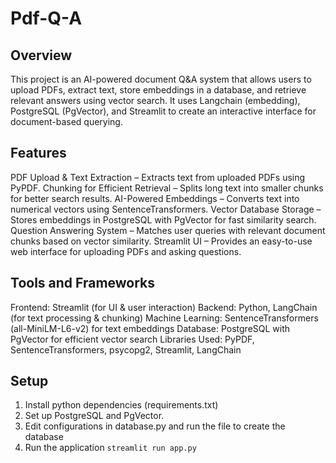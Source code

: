 # Pdf-Q-A
## Overview
This project is an AI-powered document Q&A system that allows users to upload PDFs, extract text, store embeddings in a database, and retrieve relevant answers using vector search. It uses Langchain (embedding), PostgreSQL (PgVector), and Streamlit to create an interactive interface for document-based querying.

## Features
PDF Upload & Text Extraction – Extracts text from uploaded PDFs using PyPDF.
Chunking for Efficient Retrieval – Splits long text into smaller chunks for better search results.
AI-Powered Embeddings – Converts text into numerical vectors using SentenceTransformers.
Vector Database Storage – Stores embeddings in PostgreSQL with PgVector for fast similarity search.
Question Answering System – Matches user queries with relevant document chunks based on vector similarity.
Streamlit UI – Provides an easy-to-use web interface for uploading PDFs and asking questions.

## Tools and Frameworks
Frontend: Streamlit (for UI & user interaction)
Backend: Python, LangChain (for text processing & chunking)
Machine Learning: SentenceTransformers (all-MiniLM-L6-v2) for text embeddings
Database: PostgreSQL with PgVector for efficient vector search
Libraries Used: PyPDF, SentenceTransformers, psycopg2, Streamlit, LangChain

## Setup
1. Install python dependencies (requirements.txt)
2. Set up PostgreSQL and PgVector.
3. Edit configurations in database.py and run the file to create the database
4. Run the application
```streamlit run app.py```
